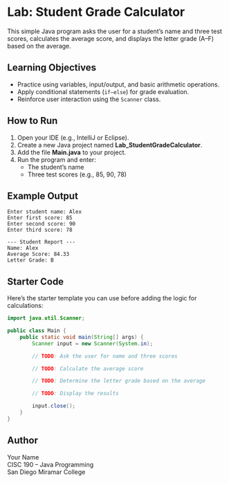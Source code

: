 
# Lab: Student Grade Calculator

This simple Java program asks the user for a student’s name and three test scores, 
calculates the average score, and displays the letter grade (A–F) based on the average.


## Learning Objectives
- Practice using variables, input/output, and basic arithmetic operations.
- Apply conditional statements (`if–else`) for grade evaluation.
- Reinforce user interaction using the `Scanner` class.


## How to Run
1. Open your IDE (e.g., IntelliJ or Eclipse).
2. Create a new Java project named **Lab_StudentGradeCalculator**.
3. Add the file **Main.java** to your project.
4. Run the program and enter:
   - The student’s name  
   - Three test scores (e.g., 85, 90, 78)


## Example Output
```text
Enter student name: Alex
Enter first score: 85
Enter second score: 90
Enter third score: 78

--- Student Report ---
Name: Alex
Average Score: 84.33
Letter Grade: B
```

##  Starter Code
Here’s the starter template you can use before adding the logic for calculations:

```java
import java.util.Scanner;

public class Main {
    public static void main(String[] args) {
        Scanner input = new Scanner(System.in);

        // TODO: Ask the user for name and three scores

        // TODO: Calculate the average score

        // TODO: Determine the letter grade based on the average

        // TODO: Display the results

        input.close();
    }
}
```
## Author
Your Name  
CISC 190 – Java Programming  
San Diego Miramar College

